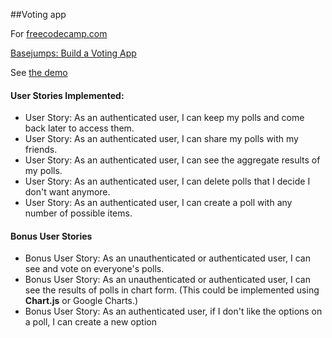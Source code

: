 ##Voting app

For [freecodecamp.com](https://www.freecodecamp.com/)

[Basejumps: Build a Voting App](https://www.freecodecamp.com/challenges/build-a-voting-app)


See <a href="https://kurumkan-voting-app.herokuapp.com/">the demo</a>


#### User Stories Implemented:
* User Story: As an authenticated user, I can keep my polls and come back later to access them.
* User Story: As an authenticated user, I can share my polls with my friends.
* User Story: As an authenticated user, I can see the aggregate results of my polls.
* User Story: As an authenticated user, I can delete polls that I decide I don't want anymore.
* User Story: As an authenticated user, I can create a poll with any number of possible items.

#### Bonus User Stories
* Bonus User Story: As an unauthenticated or authenticated user, I can see and vote on everyone's polls.
* Bonus User Story: As an unauthenticated or authenticated user, I can see the results of polls in chart form. (This could be implemented using **Chart.js** or Google Charts.)
* Bonus User Story: As an authenticated user, if I don't like the options on a poll, I can create a new option